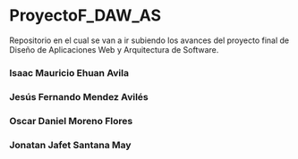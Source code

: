 # ProyectoF_DAW_AS
Repositorio en el cual se van a ir subiendo los avances del proyecto final de Diseño de Aplicaciones Web y Arquitectura de Software.

<h3 > Isaac Mauricio Ehuan Avila <a href="#">
</a></h3>
<h3 > Jesús Fernando Mendez Avilés <a href="#">
</a></h3>

<h3> Oscar Daniel Moreno Flores <a href="#">
</a></h3>

<h3> Jonatan Jafet Santana May <a href="#">
</a></h3>
